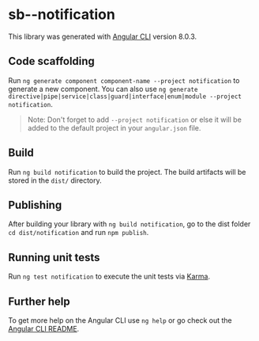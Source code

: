 # sb--notification

This library was generated with [Angular CLI](https://github.com/angular/angular-cli) version 8.0.3.

## Code scaffolding

Run `ng generate component component-name --project notification` to generate a new component. You can also use `ng generate directive|pipe|service|class|guard|interface|enum|module --project notification`.
> Note: Don't forget to add `--project notification` or else it will be added to the default project in your `angular.json` file. 

## Build

Run `ng build notification` to build the project. The build artifacts will be stored in the `dist/` directory.

## Publishing

After building your library with `ng build notification`, go to the dist folder `cd dist/notification` and run `npm publish`.

## Running unit tests

Run `ng test notification` to execute the unit tests via [Karma](https://karma-runner.github.io).

## Further help

To get more help on the Angular CLI use `ng help` or go check out the [Angular CLI README](https://github.com/angular/angular-cli/blob/master/README.md).
